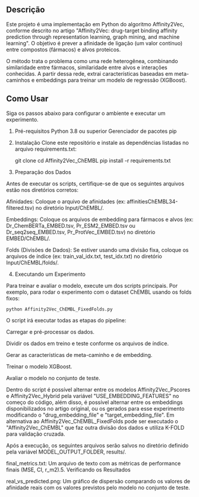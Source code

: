 ## Descrição

Este projeto é uma implementação em Python do algoritmo Affinity2Vec, conforme descrito no artigo "Affinity2Vec: drug-target binding affinity prediction through representation learning, graph mining, and machine learning". O objetivo é prever a afinidade de ligação (um valor contínuo) entre compostos (fármacos) e alvos proteicos.

O método trata o problema como uma rede heterogênea, combinando similaridade entre fármacos, similaridade entre alvos e interações conhecidas. A partir dessa rede, extrai características baseadas em meta-caminhos e embeddings para treinar um modelo de regressão (XGBoost).

## Como Usar

Siga os passos abaixo para configurar o ambiente e executar um experimento.
1. Pré-requisitos
    Python 3.8 ou superior
    Gerenciador de pacotes pip

2. Instalação
Clone este repositório e instale as dependências listadas no arquivo requirements.txt:

    git clone <url-do-repositorio>
    cd Affinity2Vec_ChEMBL
    pip install -r requirements.txt

3. Preparação dos Dados

Antes de executar os scripts, certifique-se de que os seguintes arquivos estão nos diretórios corretos:

Afinidades: Coloque o arquivo de afinidades (ex: affinitiesChEMBL34-filtered.tsv) no diretório Input/ChEMBL/.

Embeddings: Coloque os arquivos de embedding para fármacos e alvos (ex: Dr_ChemBERTa_EMBED.tsv, Pr_ESM2_EMBED.tsv ou Dr_seq2seq_EMBED.tsv, Pr_ProtVec_EMBED.tsv) no diretório EMBED/ChEMBL/.

Folds (Divisões de Dados): Se estiver usando uma divisão fixa, coloque os arquivos de índice (ex: train_val_idx.txt, test_idx.txt) no diretório Input/ChEMBL/folds/.

4. Executando um Experimento

Para treinar e avaliar o modelo, execute um dos scripts principais. Por exemplo, para rodar o experimento com o dataset ChEMBL usando os folds fixos:

`python Affinity2Vec_ChEMBL_FixedFolds.py`

O script irá executar todas as etapas do pipeline:

Carregar e pré-processar os dados.

Dividir os dados em treino e teste conforme os arquivos de índice.

Gerar as características de meta-caminho e de embedding.

Treinar o modelo XGBoost.

Avaliar o modelo no conjunto de teste.

Dentro do script é possível alternar entre os modelos Affinity2Vec_Pscores e Affinity2Vec_Hybrid pela variável "USE_EMBEDDING_FEATURES" no começo do código, além disso, é possível alternar entre os embeddings disponibilizados no artigo original, ou os gerados para esse experimento modificando o "drug_embedding_file" e "target_embedding_file". Em alternativa ao Affinity2Vec_ChEMBL_FixedFolds pode ser executado o "Affinity2Vec_ChEMBL" que faz outra divisão dos dados e utiliza K-FOLD para validação cruzada. 


Após a execução, os seguintes arquivos serão salvos no diretório definido pela variável MODEL_OUTPUT_FOLDER, results/.

  final_metrics.txt: Um arquivo de texto com as métricas de performance finais (MSE, CI, r_m2).5. Verificando os Resultados

  real_vs_predicted.png: Um gráfico de dispersão comparando os valores de afinidade reais com os valores previstos pelo modelo no conjunto de teste.